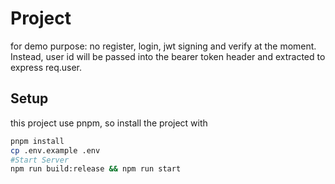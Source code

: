 # Project

for demo purpose: no register, login, jwt signing and verify at the moment.  
Instead, user id will be passed into the bearer token header and extracted to express req.user.

## Setup

this project use pnpm, so install the project with

```bash
pnpm install
cp .env.example .env
#Start Server
npm run build:release && npm run start
```
